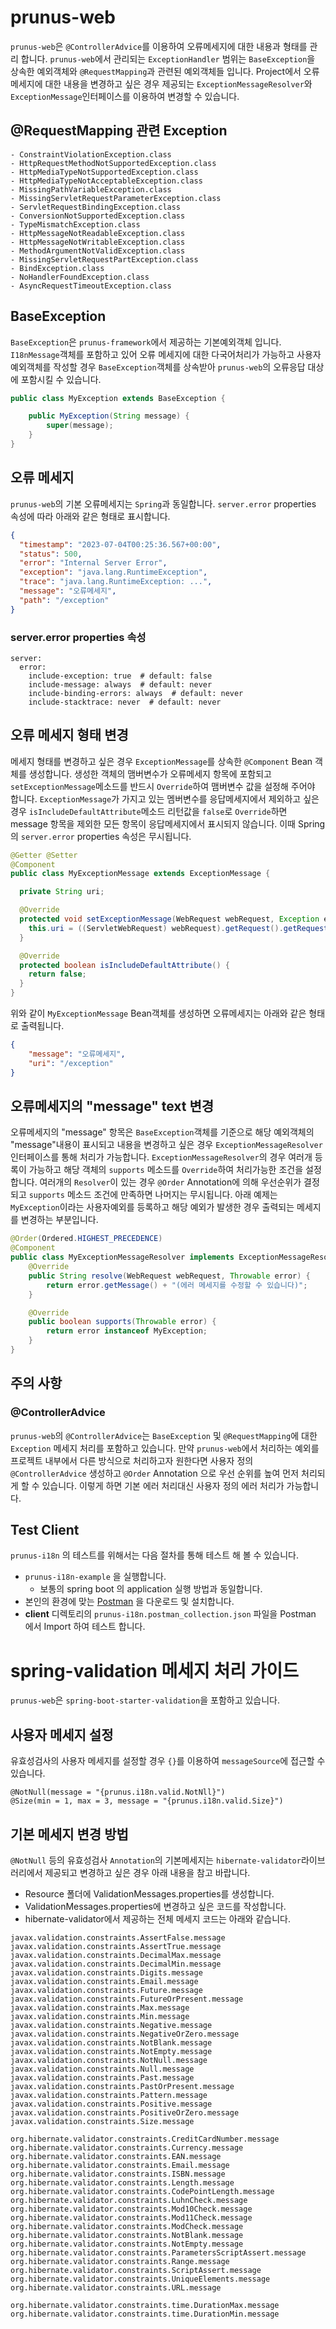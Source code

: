 # prunus-web
`prunus-web`은 `@ControllerAdvice`를 이용하여 오류메세지에 대한 내용과 형태를 관리 합니다.
`prunus-web`에서 관리되는 `ExceptionHandler` 범위는 `BaseException`을 상속한 예외객체와 `@RequestMapping`과 관련된 예외객체들 입니다.
Project에서 오류메세지에 대한 내용을 변경하고 싶은 경우 제공되는 `ExceptionMessageResolver`와 `ExceptionMessage`인터페이스를 이용하여 변경할 수 있습니다.

## @RequestMapping 관련 Exception
```text
- ConstraintViolationException.class
- HttpRequestMethodNotSupportedException.class
- HttpMediaTypeNotSupportedException.class
- HttpMediaTypeNotAcceptableException.class
- MissingPathVariableException.class
- MissingServletRequestParameterException.class
- ServletRequestBindingException.class
- ConversionNotSupportedException.class
- TypeMismatchException.class
- HttpMessageNotReadableException.class
- HttpMessageNotWritableException.class
- MethodArgumentNotValidException.class
- MissingServletRequestPartException.class
- BindException.class
- NoHandlerFoundException.class
- AsyncRequestTimeoutException.class
```

## BaseException
`BaseException`은 `prunus-framework`에서 제공하는 기본예외객체 입니다.
`I18nMessage`객체를 포함하고 있어 오류 메세지에 대한 다국어처리가 가능하고
사용자 예외객체를 작성할 경우 `BaseException`객체를 상속받아 `prunus-web`의 오류응답 대상에 포함시킬 수 있습니다.
```java
public class MyException extends BaseException {

    public MyException(String message) {
        super(message);
    }
}
```

## 오류 메세지
`prunus-web`의 기본 오류메세지는 `Spring`과 동일합니다.
`server.error` properties 속성에 따라 아래와 같은 형태로 표시합니다.
```json
{
  "timestamp": "2023-07-04T00:25:36.567+00:00",
  "status": 500,
  "error": "Internal Server Error",
  "exception": "java.lang.RuntimeException",
  "trace": "java.lang.RuntimeException: ...",
  "message": "오류메세지",
  "path": "/exception"
}
```
### server.error properties 속성
```properties
server:
  error:
    include-exception: true  # default: false
    include-message: always  # default: never
    include-binding-errors: always  # default: never
    include-stacktrace: never  # default: never
```
## 오류 메세지 형태 변경
메세지 형태를 변경하고 싶은 경우 `ExceptionMessage`를 상속한 `@Component` Bean 객체를 생성합니다.
생성한 객체의 맴버변수가 오류메세지 항목에 포함되고 `setExceptionMessage`메소드를 반드시 `Override`하여 맴버변수 값을 설정해 주어야 합니다.
`ExceptionMessage`가 가지고 있는 멤버변수를 응답메세지에서 제외하고 싶은 경우 `isIncludeDefaultAttribute`메소드 리턴값을 `false`로 `Override`하면
message 항목을 제외한 모든 항목이 응답메세지에서 표시되지 않습니다. 이때 Spring의 `server.error` properties 속성은 무시됩니다.
```java
@Getter @Setter
@Component
public class MyExceptionMessage extends ExceptionMessage {

  private String uri;

  @Override
  protected void setExceptionMessage(WebRequest webRequest, Exception exception) {
    this.uri = ((ServletWebRequest) webRequest).getRequest().getRequestURI();
  }

  @Override
  protected boolean isIncludeDefaultAttribute() {
    return false;
  }
}
```
위와 같이 `MyExceptionMessage` Bean객체를 생성하면 오류메세지는 아래와 같은 형태로 출력됩니다.
```json
{
    "message": "오류메세지",
    "uri": "/exception"
}
```

## 오류메세지의 "message" text 변경
오류메세지의 "message" 항목은 `BaseException`객체를 기준으로 해당 예외객체의 "message"내용이 표시되고
내용을 변경하고 싶은 경우 `ExceptionMessageResolver`인터페이스를 통해 처리가 가능합니다.
`ExceptionMessageResolver`의 경우 여러개 등록이 가능하고 해당 객체의 `supports` 메소드를 `Override`하여 처리가능한 조건을 설정합니다.
여러개의 `Resolver`이 있는 경우 `@Order` Annotation에 의해 우선순위가 결정되고 `supports` 메소드 조건에 만족하면 나머지는 무시됩니다.
아래 예제는 `MyException`이라는 사용자예외를 등록하고 해당 예외가 발생한 경우 출력되는 메세지를 변경하는 부분입니다.
```java
@Order(Ordered.HIGHEST_PRECEDENCE)
@Component
public class MyExceptionMessageResolver implements ExceptionMessageResolver {
    @Override
    public String resolve(WebRequest webRequest, Throwable error) {
        return error.getMessage() + "(에러 메세지를 수정할 수 있습니다)";
    }

    @Override
    public boolean supports(Throwable error) {
        return error instanceof MyException;
    }
}
```

## 주의 사항
### @ControllerAdvice
`prunus-web`의 `@ControllerAdvice`는 `BaseException` 및 `@RequestMapping`에 대한 `Exception` 메세지 처리를 포함하고 있습니다.
만약 `prunus-web`에서 처리하는 예외를 프로젝트 내부에서 다른 방식으로 처리하고자 원한다면
사용자 정의 `@ControllerAdvice` 생성하고 `@Order` Annotation 으로 우선 순위를 높여 먼저 처리되게 할 수 있습니다.
이렇게 하면 기본 에러 처리대신 사용자 정의 에러 처리가 가능합니다.

## Test Client
`prunus-i18n` 의 테스트를 위해서는 다음 절차를 통해 테스트 해 볼 수 있습니다.
* `prunus-i18n-example` 을 실행합니다.
  * 보통의 spring boot 의 application 실행 방법과 동일합니다.
* 본인의 환경에 맞는 [Postman](https://www.postman.com/downloads/) 을 다운로드 및 설치합니다.
* **client** 디렉토리의 `prunus-i18n.postman_collection.json` 파일을 Postman 에서 Import 하여 테스트 합니다.


# spring-validation 메세지 처리 가이드
`prunus-web`은 `spring-boot-starter-validation`을 포함하고 있습니다.
## 사용자 메세지 설정
유효성검사의 사용자 메세지를 설정할 경우 `{}`를 이용하여 `messageSource`에 접근할 수 있습니다.
```
@NotNull(message = "{prunus.i18n.valid.NotNll}")
@Size(min = 1, max = 3, message = "{prunus.i18n.valid.Size}")
```
## 기본 메세지 변경 방법
`@NotNull` 등의 유효성검사 `Annotation`의 기본메세지는 `hibernate-validator`라이브러리에서 제공되고 변경하고 싶은 경우 아래 내용을 참고 바랍니다.
* Resource 폴더에 ValidationMessages.properties를 생성합니다.
* ValidationMessages.properties에 변경하고 싶은 코드를 작성합니다.
* hibernate-validator에서 제공하는 전체 메세지 코드는 아래와 같습니다.
```
javax.validation.constraints.AssertFalse.message
javax.validation.constraints.AssertTrue.message
javax.validation.constraints.DecimalMax.message
javax.validation.constraints.DecimalMin.message
javax.validation.constraints.Digits.message
javax.validation.constraints.Email.message
javax.validation.constraints.Future.message
javax.validation.constraints.FutureOrPresent.message
javax.validation.constraints.Max.message
javax.validation.constraints.Min.message
javax.validation.constraints.Negative.message
javax.validation.constraints.NegativeOrZero.message
javax.validation.constraints.NotBlank.message
javax.validation.constraints.NotEmpty.message
javax.validation.constraints.NotNull.message
javax.validation.constraints.Null.message
javax.validation.constraints.Past.message
javax.validation.constraints.PastOrPresent.message
javax.validation.constraints.Pattern.message
javax.validation.constraints.Positive.message
javax.validation.constraints.PositiveOrZero.message
javax.validation.constraints.Size.message

org.hibernate.validator.constraints.CreditCardNumber.message
org.hibernate.validator.constraints.Currency.message
org.hibernate.validator.constraints.EAN.message
org.hibernate.validator.constraints.Email.message
org.hibernate.validator.constraints.ISBN.message
org.hibernate.validator.constraints.Length.message
org.hibernate.validator.constraints.CodePointLength.message
org.hibernate.validator.constraints.LuhnCheck.message
org.hibernate.validator.constraints.Mod10Check.message
org.hibernate.validator.constraints.Mod11Check.message
org.hibernate.validator.constraints.ModCheck.message
org.hibernate.validator.constraints.NotBlank.message
org.hibernate.validator.constraints.NotEmpty.message
org.hibernate.validator.constraints.ParametersScriptAssert.message
org.hibernate.validator.constraints.Range.message
org.hibernate.validator.constraints.ScriptAssert.message
org.hibernate.validator.constraints.UniqueElements.message
org.hibernate.validator.constraints.URL.message

org.hibernate.validator.constraints.time.DurationMax.message
org.hibernate.validator.constraints.time.DurationMin.message
```